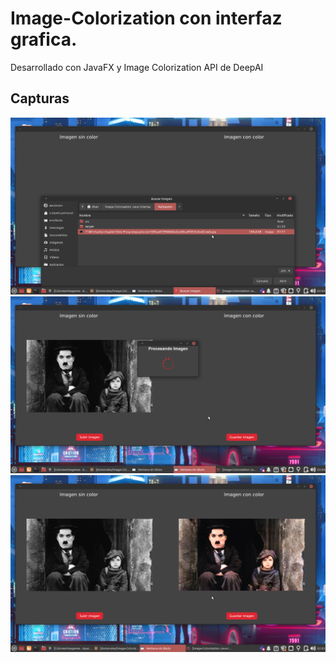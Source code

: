 # Image-Colorization con interfaz grafica.
Desarrollado con JavaFX y  Image Colorization API de DeepAI
## Capturas
![alt text](https://github.com/domorales/Image-Colorization-Java-Interfaz/blob/main/Capturas/escogerImg.png)
![alt text](https://github.com/domorales/Image-Colorization-Java-Interfaz/blob/main/Capturas/imgenProcesando.png)
![alt text](https://github.com/domorales/Image-Colorization-Java-Interfaz/blob/main/Capturas/resultado.png)
